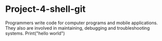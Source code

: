 # Project-4-shell-git
Programmers write code for computer programs and mobile applications. They also are involved in maintaining, debugging and troubleshooting systems. Print("hello world")
